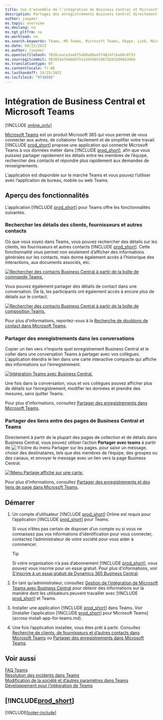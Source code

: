 ```yaml
---
title: Vue d’ensemble de l’intégration de Business Central et Microsoft Teams | Microsoft Docs
description: Partagez des enregistrements Business Central directement dans une conversation Teams.
author: jswymer
ms.topic: overview
ms.devlang: na
ms.tgt_pltfrm: na
ms.workload: na
ms.search.keywords: Teams, MS Teams, Microsoft Teams, Skype, Link, Microsoft 365, collaborate, collaboration, teamwork
ms.date: 09/22/2022
ms.author: jswymer
ms.openlocfilehash: f826ceaca3ae6f5a68a60a43f4824fcbe60c0753
ms.sourcegitcommit: 902834e76460d751a345485c66fd2831066b396b
ms.translationtype: HT
ms.contentlocale: fr-BE
ms.lasthandoff: 10/25/2022
ms.locfileid: "9716595"
---
```

# <a name="business-central-and-microsoft-teams-integration"></a>Intégration de Business Central et Microsoft Teams

[!INCLUDE [online_only](includes/online_only.md)]

[Microsoft Teams](https://www.microsoft.com/en-us/microsoft-365/microsoft-teams) est un produit Microsoft 365 qui vous permet de vous connecter aux autres, de collaborer facilement et de simplifier votre travail. [!INCLUDE [prod_short](includes/prod_short.md)] propose une application qui connecte Microsoft Teams à vos données métier dans [!INCLUDE [prod_short](includes/prod_short.md)], afin que vous puissiez partager rapidement les détails entre les membres de l’équipe, rechercher des contacts et répondre plus rapidement aux demandes de renseignements.

L’application est disponible sur le marché Teams et vous pouvez l’utiliser avec l’application de bureau, mobile ou web Teams.

## <a name="features-overview"></a>Aperçu des fonctionnalités

L’application [!INCLUDE [prod_short](includes/prod_short.md)] pour Teams offre les fonctionnalités suivantes.

### <a name="look-up-details-of-customers-vendors-and-other-contacts"></a>Rechercher les détails des clients, fournisseurs et autres contacts

Où que vous soyez dans Teams, vous pouvez rechercher des détails sur les clients, les fournisseurs et autres contacts [!INCLUDE [prod_short](includes/prod_short.md)]. Cette fonctionnalité vous permet non seulement d’afficher des informations générales sur les contacts, mais donne également accès à l’historique des interactions, aux documents associés, etc.

 [![Rechercher des contacts Business Central à partir de la boîte de commande Teams.](media/teams-contacts-overview.png)](media/teams-contacts-overview.png#lightbox)

Vous pouvez également partager des détails de contact dans une conversation. De là, les participants ont également accès à encore plus de détails sur le contact.

 [![Rechercher des contacts Business Central à partir de la boîte de composition Teams.](media/teams-contacts.png)](media/teams-contacts.png#lightbox)

Pour plus d’informations, reportez-vous à la [Recherche de doublons de contact dans Microsoft Teams](across-search-contacts-teams.md).

### <a name="share-records-in-conversations"></a>Partager des enregistrements dans les conversations

Copier un lien vers n’importe quel enregistrement Business Central et le coller dans une conversation Teams à partager avec vos collègues. L’application étendra le lien dans une carte interactive compacte qui affiche des informations sur l’enregistrement.

[![Intégration Teams avec Business Central.](media/teams-intro-vBC20.png)](media/teams-intro-vBC20.png#lightbox)

Une fois dans la conversation, vous et vos collègues pouvez afficher plus de détails sur l’enregistrement, modifier les données et prendre des mesures, sans quitter Teams.

Pour plus d’informations, consultez [Partager des enregistrements dans Microsoft Teams](across-working-with-teams.md).

### <a name="share-links-from-pages-in-business-central-to-teams"></a>Partager des liens entre des pages de Business Central et Teams

Directement à partir de la plupart des pages de collection et de détails dans Business Central, vous pouvez utiliser l’action **Partager avec teams** à partir de ![ !l’icône du menu Partager sur les pages.](media/share-icon.png "Le menu Partager affiché sur une fiche.") pour saisir un message, choisir des destinataires, tels que des membres de l’équipe, des groupes ou des canaux, et envoyer le message avec un lien vers la page Business Central.

[![!Menu Partage affiché sur une carte.](media/teams-share-link-v2.png "Le menu Partager affiché sur une fiche.")](media/teams-share-link-v2.png#lightbox)

<!--![!The Share menu displayed on a card.](media/teams-share-link.png "The Share menu displayed on a card.")-->

Pour plus d’informations, consultez [Partager des enregistrements et des liens de page dans Microsoft Teams](across-working-with-teams.md#share-link).

## <a name="get-started"></a>Démarrer

1. Un compte d’utilisateur [!INCLUDE [prod_short](includes/prod_short.md)] Online est requis pour l’application [!INCLUDE [prod_short](includes/prod_short.md)] pour Teams.

    Si vous n’êtes pas certain de disposer d’un compte ou si vous ne connaissez pas vos informations d’identification pour vous connecter, contactez l’administrateur de votre société pour vous aider à commencer.

    > [!TIP]
    > Si votre organisation n’a pas d’abonnement [!INCLUDE [prod_short](includes/prod_short.md)], vous pouvez vous inscrire pour un essai gratuit. Pour plus d’informations, voir [S’inscrire à un essai gratuit de Dynamics 365 Business Central](trial-signup.md).

2. En tant qu’administrateur, consultez [Gestion de l’intégration de Microsoft Teams avec Business Central](admin-teams-integration.md) pour obtenir des informations sur la manière dont les utilisateurs peuvent travailler avec [!INCLUDE [prod_short](includes/prod_short.md)] et Teams.
3. Installer une application [!INCLUDE [prod_short](includes/prod_short.md)] dans Teams. Voir [Installer l’application [!INCLUDE [prod_short](includes/prod_short.md)] pour Microsoft Teams](across-install-app-for-teams.md).
4. Une fois l’application installée, vous êtes prêt à partir. Consultez [Recherche de clients, de fournisseurs et d’autres contacts dans Microsoft Teams](across-search-contacts-teams.md) ou [Partager des enregistrements dans Microsoft Teams](across-working-with-teams.md).

## <a name="see-also"></a>Voir aussi

[FAQ Teams](teams-faq.md)  
[Résolution des incidents dans Teams](admin-teams-troubleshooting.md)  
[Modification de la société et d’autres paramètres dans Teams](across-teams-settings.md)  
[Développement pour l’intégration de Teams](/dynamics365/business-central/dev-itpro/developer/devenv-develop-for-teams)
  
## [!INCLUDE[prod_short](includes/free_trial_md.md)]  


[!INCLUDE[footer-include](includes/footer-banner.md)]